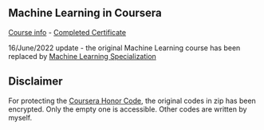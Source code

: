## Machine Learning in Coursera

[Course info](https://www.coursera.org/learn/machine-learning) - [Completed Certificate](https://coursera.org/share/f7c1f06669017d5065802523679c7fc7)

16/June/2022 update - the original Machine Learning course has been replaced by [Machine Learning Specialization](https://www.coursera.org/specializations/machine-learning-introduction)

## Disclaimer

For protecting the [Coursera Honor Code](https://www.coursera.support/s/article/209818863-Coursera-Honor-Code?language=en_US#-5), the original codes in zip has been encrypted. Only the empty one is accessible. Other codes are written by myself.
